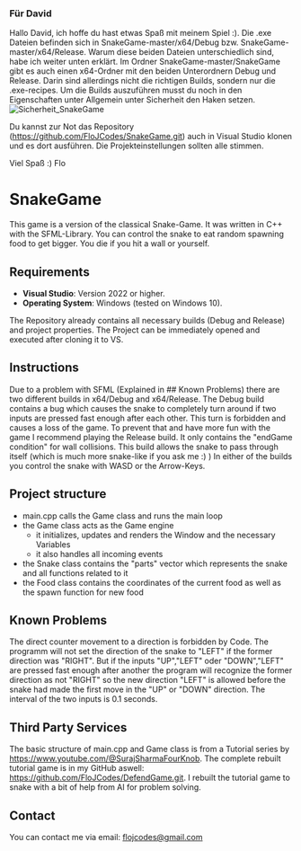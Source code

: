 ### Für David
Hallo David, ich hoffe du hast etwas Spaß mit meinem Spiel :). 
Die .exe Dateien befinden sich in SnakeGame-master/x64/Debug bzw. SnakeGame-master/x64/Release. 
Warum diese beiden Dateien unterschiedlich sind, habe ich weiter unten erklärt. 
Im Ordner SnakeGame-master/SnakeGame gibt es auch einen x64-Ordner mit den beiden Unterordnern Debug und Release.
Darin sind allerdings nicht die richtigen Builds, sondern nur die .exe-recipes.
Um die Builds auszuführen musst du noch in den Eigenschaften unter Allgemein unter Sicherheit den Haken setzen.
![Sicherheit_SnakeGame](https://github.com/user-attachments/assets/d016f294-4c8e-4f14-9365-236fc9e1a5c7)

Du kannst zur Not das Repository (https://github.com/FloJCodes/SnakeGame.git) auch in Visual Studio klonen und es dort ausführen. Die Projekteinstellungen sollten alle stimmen.

Viel Spaß :)
Flo


# SnakeGame

This game is a version of the classical Snake-Game. It was written in C++ with the SFML-Library.
You can control the snake to eat random spawning food to get bigger. You die if you hit a wall or yourself.


## Requirements
- **Visual Studio**: Version 2022 or higher.
- **Operating System**: Windows (tested on Windows 10).

The Repository already contains all necessary builds (Debug and Release) and project properties. The Project can be immediately opened and executed after cloning it to VS.


## Instructions
Due to a problem with SFML (Explained in ## Known Problems) there are two different builds in x64/Debug and x64/Release. 
The Debug build contains a bug which causes the snake to completely turn around if two inputs are pressed fast enough after each other. 
This turn is forbidden and causes a loss of the game. To prevent that and have more fun with the game I recommend playing the Release build. 
It only contains the "endGame condition" for wall collisions. This build allows the snake to pass through itself (which is much more snake-like if you ask me :) )
In either of the builds you control the snake with WASD or the Arrow-Keys.


## Project structure
- main.cpp calls the Game class and runs the main loop
- the Game class acts as the Game engine
  - it initializes, updates and renders the Window and the necessary Variables
  - it also handles all incoming events
- the Snake class contains the "parts" vector which represents the snake and all functions related to it
- the Food class contains the coordinates of the current food as well as the spawn function for new food


## Known Problems
The direct counter movement to a direction is forbidden by Code. The programm will not set the direction of the snake to "LEFT" if the former direction was "RIGHT".
But if the inputs "UP","LEFT" oder "DOWN","LEFT" are pressed fast enough after another the program will recognize the former direction as not "RIGHT" so the new direction "LEFT" is allowed
before the snake had made the first move in the "UP" or "DOWN" direction. The interval of the two inputs is 0.1 seconds.


## Third Party Services
The basic structure of main.cpp and Game class is from a Tutorial series by https://www.youtube.com/@SurajSharmaFourKnob.
The complete rebuilt tutorial game is in my GitHub aswell: https://github.com/FloJCodes/DefendGame.git.
I rebuilt the tutorial game to snake with a bit of help from AI for problem solving.

## Contact
You can contact me via email: flojcodes@gmail.com
